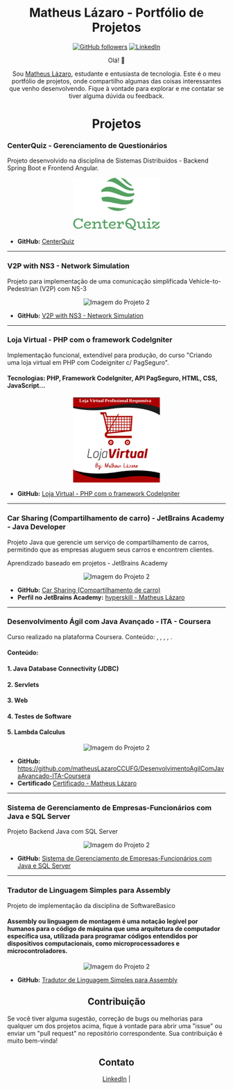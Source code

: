 <!-- Seção de Cabeçalho -->
<h1 align="center">Matheus Lázaro - Portfólio de Projetos</h1>

<p align="center">
  <a href="https://github.com/matheusLazaroCC-UFG"><img alt="GitHub followers" src="https://img.shields.io/github/followers/matheusLazaroCC-UFG?style=social"></a>
  <a target="_blank" href="https://www.linkedin.com/in/matheus-l%C3%A1zaro-244957b8/"><img alt="LinkedIn" src="https://img.shields.io/badge/-Matheus Lázaro-blue?style=flat-square&logo=Linkedin&logoColor=white"></a>
</p>

<!-- Seção de Introdução -->
<p align="center">Olá! 👋</p>

<p align="center">
Sou <a href="#">Matheus Lázaro</a>, estudante e entusiasta de tecnologia. Este é o meu portfólio de projetos, onde compartilho algumas das coisas interessantes que venho desenvolvendo. Fique à vontade para explorar e me contatar se tiver alguma dúvida ou feedback.
</p>

<!-- Seção de Projetos -->
<h1 align="center">Projetos</h1>

<!-- Projeto 1 -->
<h3>CenterQuiz - Gerenciamento de Questionários</h3>
<p>
  Projeto desenvolvido na disciplina de Sistemas Distribuídos - Backend Spring Boot e Frontend Angular.
</p>

<p align="center">
  <img style="width:200px;" src="https://raw.githubusercontent.com/matheusLazaroCC-UFG/matheusLazaroCC-UFG/main/default_transparent_1000x1000%20(1).png" alt="Imagem do Projeto 1" width="400">
</p>

<ul>
  <li>
    <strong>GitHub:</strong>
    <a href="https://github.com/SD-20221-2/Time-4-CenterQuiz-GerenciamentoDeQuestionarios/tree/main">CenterQuiz</a>
  </li>
</ul>

<hr/>
<!-- Projeto 2 -->
<h3>V2P with NS3 - Network Simulation</h3>
<p>
  Projeto para implementação de uma comunicação simplificada Vehicle-to-Pedestrian (V2P) com NS-3
</p>

<p align="center">
  <img style="width:200px;" src="https://avatars.githubusercontent.com/u/140438072?s=200&v=4" alt="Imagem do Projeto 2" width="400">
</p>

<ul>
  <li>
    <strong>GitHub:</strong>
    <a href="https://github.com/V2P-NS3-NetworkSimulation/v2p-ns3-simulation">V2P with NS3 - Network Simulation</a>
  </li>
</ul>


<hr/>
<!-- Projeto 6 -->
<h3>Loja Virtual - PHP com o framework CodeIgniter</h3>
<p>
  Implementação funcional, extendível para produção, do curso "Criando uma loja virtual em PHP com Codeigniter c/ PagSeguro". 
</p>
<h4><b>Tecnologias: </b>PHP, Framework CodeIgniter, API PagSeguro, HTML, CSS, JavaScript...</h4>

<p align="center">
  <img style="width:200px;" src="https://raw.githubusercontent.com/matheusLazaroCC-UFG/matheusLazaroCC-UFG/main/Captura%20de%20tela%20de%202023-07-30%2023-12-37.png" alt="Imagem do Projeto 2" width="400">
</p>

<ul>
  <li>
    <strong>GitHub:</strong>
    <a href="https://github.com/matheusLazaroCCUFG/lojaVirtualPHPCodeIgniter">Loja Virtual - PHP com o framework CodeIgniter</a>
  </li>
  
</ul>

<hr/>
<!-- Projeto 3 -->
<h3>Car Sharing (Compartilhamento de carro) - JetBrains Academy - Java Developer</h3>
<p>
  Projeto Java que gerencie um serviço de compartilhamento de carros, permitindo que as empresas aluguem seus carros e encontrem clientes.

  Aprendizado baseado em projetos - JetBrains Academy
</p>

<p align="center">
  <img style="width:200px;" src="https://lp.jetbrains.com/static/2022/01/10/155557-0.46852142.png" alt="Imagem do Projeto 2" width="400">
</p>

<ul>
  <li>
    <strong>GitHub:</strong>
    <a href="https://github.com/matheusLazaroCCUFG/JavaDeveloper-Tutorial-Projetos-JetbrainsAcademy/tree/main/3-Hard/Projeto1-CarSharing">Car Sharing (Compartilhamento de carro)</a>
  </li>
    <li>
    <strong>Perfil no JetBrains Academy:</strong>
    <a href="https://hyperskill.org/profile/144157174">hyperskill - Matheus Lázaro</a>
  </li>
  
</ul>

<hr/>
<!-- Projeto 4 -->
<h3>Desenvolvimento Ágil com Java Avançado - ITA - Coursera</h3>
<p>
  Curso realizado na plataforma Coursera.
  Conteúdo: , , , , .
</p>
<h4>Conteúdo:</h4>
<h4>1. Java Database Connectivity (JDBC)</h4>
<h4>2. Servlets</h4>
<h4>3. Web</h4>
<h4>4. Testes de Software</h4>
<h4>5. Lambda Calculus</h4>

<p align="center">
  <img style="width:200px;" src="https://coursera-university-assets.s3.amazonaws.com/d8/b56970e03e11e5b08f85a2edf0fe5f/logo_ita--Squared--360x360.png" alt="Imagem do Projeto 2" width="400">
</p>

<ul>
  <li>
    <strong>GitHub:</strong>
    <a href="https://github.com/matheusLazaroCCUFG/DesenvolvimentoAgilComJavaAvancado-ITA-Coursera">https://github.com/matheusLazaroCCUFG/DesenvolvimentoAgilComJavaAvancado-ITA-Coursera</a>
  </li>
    <li>
    <strong>Certificado</strong>
    <a href="https://www.coursera.org/account/accomplishments/certificate/2J6RUSSJ6BXA">Certificado - Matheus Lázaro</a>
  </li>
  
</ul>

<hr/>
<!-- Projeto 5 -->
<h3>Sistema de Gerenciamento de Empresas-Funcionários com Java e SQL Server</h3>
<p>
  Projeto Backend Java com SQL Server
</p>

<p align="center">
  <img style="width:200px;" src="https://raw.githubusercontent.com/matheusLazaroCCUFG/tf-poo-20201/main/docs/DiagramaUMLSistemaDeFuncionarios.png" alt="Imagem do Projeto 2" width="400">
</p>

<ul>
  <li>
    <strong>GitHub:</strong>
    <a href="https://github.com/matheusLazaroCCUFG/tf-poo-20201/tree/main">Sistema de Gerenciamento de Empresas-Funcionários com Java e SQL Server</a>
  </li>
  
</ul>





<hr/>
<!-- Projeto 6 -->
<h3>Tradutor de Linguagem Simples para Assembly</h3>
<p>
  Projeto de implementação da disciplina de SoftwareBasico
</p>
<h4>Assembly ou linguagem de montagem é uma notação legível por humanos para o código de máquina que uma arquitetura de computador específica usa, utilizada para programar códigos entendidos por dispositivos computacionais, como microprocessadores e microcontroladores.</h4>

<p align="center">
  <img style="width:200px;" src="https://content.invisioncic.com/u323382/monthly_2017_11/thumb.jpg.977e49122278f1406c6db1817b6c2ff3.jpg" alt="Imagem do Projeto 2" width="400">
</p>

<ul>
  <li>
    <strong>GitHub:</strong>
    <a href="https://github.com/matheusLazaroCCUFG/projetoSoftwareBasico-TradutorDeLinguagemSimplesParaAssembly">Tradutor de Linguagem Simples para Assembly</a>
  </li>
  
</ul>


<!-- Seção de Contribuição -->
<h2 align="center">Contribuição</h2>

<p>
  Se você tiver alguma sugestão, correção de bugs ou melhorias para qualquer um dos projetos acima, fique à vontade para abrir uma "issue" ou enviar um "pull request" no repositório correspondente. Sua contribuição é muito bem-vinda!
</p>

<!-- Seção de Contato -->
<h2 align="center">Contato</h2>

<p align="center">
  <a href="https://www.linkedin.com/in/matheus-l%C3%A1zaro-244957b8/">LinkedIn</a> |
</p>
